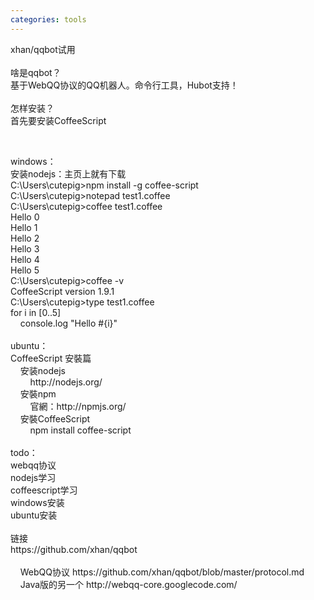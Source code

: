 ```yaml
---
categories: tools
---
```

<p>xhan/qqbot试用<br /><br />啥是qqbot？<br />基于WebQQ协议的QQ机器人。命令行工具，Hubot支持！<br /><br />怎样安装？<br />首先要安装CoffeeScript</p>
<p>&nbsp;</p>
<p>windows：<br />安装nodejs：主页上就有下载<br />C:\Users\cutepig&gt;npm install -g coffee-script<br />C:\Users\cutepig&gt;notepad test1.coffee<br />C:\Users\cutepig&gt;coffee test1.coffee<br />Hello 0<br />Hello 1<br />Hello 2<br />Hello 3<br />Hello 4<br />Hello 5<br />C:\Users\cutepig&gt;coffee -v<br />CoffeeScript version 1.9.1<br />C:\Users\cutepig&gt;type test1.coffee<br />for i in [0..5]<br />&nbsp;&nbsp;&nbsp; console.log "Hello #{i}"<br /><br />ubuntu：<br />CoffeeScript 安裝篇<br />&nbsp;&nbsp; &nbsp;安装nodejs<br />&nbsp;&nbsp; &nbsp;&nbsp;&nbsp; &nbsp;http://nodejs.org/<br />&nbsp;&nbsp; &nbsp;安裝npm<br />&nbsp;&nbsp; &nbsp;&nbsp;&nbsp; &nbsp;官網：http://npmjs.org/<br />&nbsp;&nbsp; &nbsp;安裝CoffeeScript<br />&nbsp;&nbsp; &nbsp;&nbsp;&nbsp; &nbsp;npm install coffee-script<br />&nbsp;&nbsp; &nbsp;&nbsp;&nbsp; &nbsp;<br />todo：<br />webqq协议<br />nodejs学习<br />coffeescript学习<br />windows安装<br />ubuntu安装<br />&nbsp;&nbsp; &nbsp;&nbsp;&nbsp; &nbsp;<br />链接<br />https://github.com/xhan/qqbot<br /><br />&nbsp;&nbsp;&nbsp; WebQQ协议 https://github.com/xhan/qqbot/blob/master/protocol.md<br />&nbsp;&nbsp;&nbsp; Java版的另一个 http://webqq-core.googlecode.com/<br />&nbsp;&nbsp; &nbsp;&nbsp;&nbsp;&nbsp; </p>
